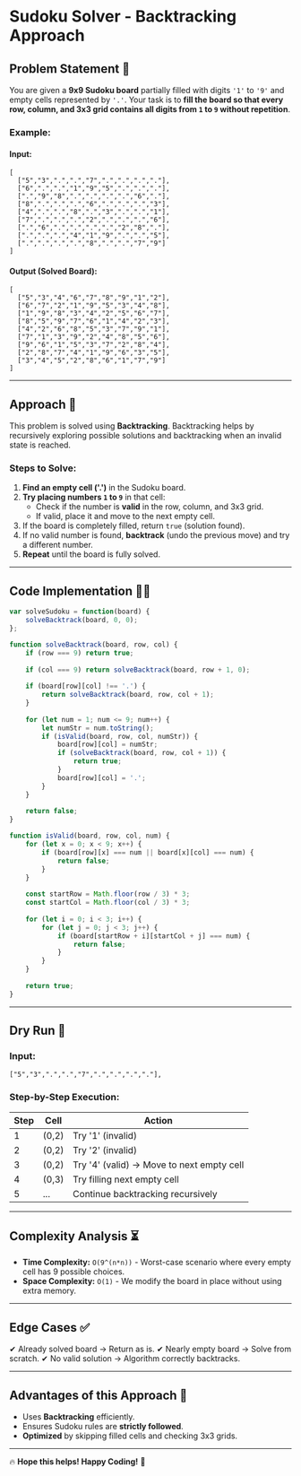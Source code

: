 # Sudoku Solver - Backtracking Approach

## Problem Statement 📌
You are given a **9x9 Sudoku board** partially filled with digits `'1'` to `'9'` and empty cells represented by `'.'`. Your task is to **fill the board so that every row, column, and 3x3 grid contains all digits from `1` to `9` without repetition**.

### Example:
#### **Input:**
```
[
  ["5","3",".",".","7",".",".",".","."],
  ["6",".",".","1","9","5",".",".","."],
  [".","9","8",".",".",".",".","6","."],
  ["8",".",".",".","6",".",".",".","3"],
  ["4",".",".","8",".","3",".",".","1"],
  ["7",".",".",".","2",".",".",".","6"],
  [".","6",".",".",".",".","2","8","."],
  [".",".",".","4","1","9",".",".","5"],
  [".",".",".",".","8",".",".","7","9"]
]
```
#### **Output (Solved Board):**
```
[
  ["5","3","4","6","7","8","9","1","2"],
  ["6","7","2","1","9","5","3","4","8"],
  ["1","9","8","3","4","2","5","6","7"],
  ["8","5","9","7","6","1","4","2","3"],
  ["4","2","6","8","5","3","7","9","1"],
  ["7","1","3","9","2","4","8","5","6"],
  ["9","6","1","5","3","7","2","8","4"],
  ["2","8","7","4","1","9","6","3","5"],
  ["3","4","5","2","8","6","1","7","9"]
]
```

---

## **Approach 🚀**
This problem is solved using **Backtracking**. Backtracking helps by recursively exploring possible solutions and backtracking when an invalid state is reached.

### **Steps to Solve:**
1. **Find an empty cell ('.')** in the Sudoku board.
2. **Try placing numbers `1` to `9`** in that cell:
   - Check if the number is **valid** in the row, column, and 3x3 grid.
   - If valid, place it and move to the next empty cell.
3. If the board is completely filled, return `true` (solution found).
4. If no valid number is found, **backtrack** (undo the previous move) and try a different number.
5. **Repeat** until the board is fully solved.

---

## **Code Implementation** 🧑‍💻
```javascript
var solveSudoku = function(board) {
    solveBacktrack(board, 0, 0);
};

function solveBacktrack(board, row, col) {
    if (row === 9) return true;
    
    if (col === 9) return solveBacktrack(board, row + 1, 0);
    
    if (board[row][col] !== '.') {
        return solveBacktrack(board, row, col + 1);
    }
    
    for (let num = 1; num <= 9; num++) {
        let numStr = num.toString();
        if (isValid(board, row, col, numStr)) {
            board[row][col] = numStr;
            if (solveBacktrack(board, row, col + 1)) {
                return true;
            }
            board[row][col] = '.';
        }
    }
    
    return false;
}

function isValid(board, row, col, num) {
    for (let x = 0; x < 9; x++) {
        if (board[row][x] === num || board[x][col] === num) {
            return false;
        }
    }
    
    const startRow = Math.floor(row / 3) * 3;
    const startCol = Math.floor(col / 3) * 3;
    
    for (let i = 0; i < 3; i++) {
        for (let j = 0; j < 3; j++) {
            if (board[startRow + i][startCol + j] === num) {
                return false;
            }
        }
    }
    
    return true;
}
```

---

## **Dry Run 📜**
### **Input:**
```
["5","3",".",".","7",".",".",".","."],
```
### **Step-by-Step Execution:**
| Step | Cell | Action |
|------|------|--------|
| 1    | (0,2) | Try '1' (invalid) |
| 2    | (0,2) | Try '2' (invalid) |
| 3    | (0,2) | Try '4' (valid) → Move to next empty cell |
| 4    | (0,3) | Try filling next empty cell |
| 5    | ... | Continue backtracking recursively |

---

## **Complexity Analysis ⏳**
- **Time Complexity:** `O(9^(n*n))` - Worst-case scenario where every empty cell has 9 possible choices.
- **Space Complexity:** `O(1)` - We modify the board in place without using extra memory.

---

## **Edge Cases ✅**
✔ Already solved board → Return as is.
✔ Nearly empty board → Solve from scratch.
✔ No valid solution → Algorithm correctly backtracks.

---

## **Advantages of this Approach 🚀**
- Uses **Backtracking** efficiently.
- Ensures Sudoku rules are **strictly followed**.
- **Optimized** by skipping filled cells and checking 3x3 grids.

---

🔥 **Hope this helps! Happy Coding!** 🚀

